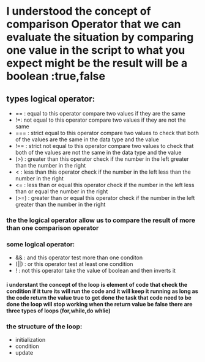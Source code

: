# I understood the concept of comparison Operator that we can evaluate the situation by comparing one value in the script  to what you expect might be  the result will be a boolean :true,false
## types logical operator:
* == : equal to this operator compare two values if they are the same
* !=: not equal to this operator compare two values if they are not the same
* === : strict equal to  this operator compare two  values to check that both of the values are the same in the data type and the value
* !== : strict not equal to this operator compare two  values to check that both of the values are not the same in the data type and the value
* (>)  :  greater than this operator check if the number in the left greater than the number in the right
*  < : less than this operator check if the number in the left less than the number in the right
* <= : less than or equal this operator check if the number in the left less than or equal the number in the right
*  (>=) : greater than or equal  this operator check if the number in the left greater than the number in the right

### the the logical operator  allow us to compare the result of more than one comparison operator
### some logical operator:
*  && : and this operator test more than one conditon
*  (||) : or this operator test at least  one condition
*  ! : not this operator take the value of boolean and then inverts it


#### i understant the  concept of the loop is element of code that check the condition  if it ture its will run the code  and it will keep it running as long as the code return the value true to get done the task that code need to be done the loop will stop working when the return value be false there are  three types of loops (for,while,do whlie)

### the structure of the loop:
* initialization
* condition
* update 
